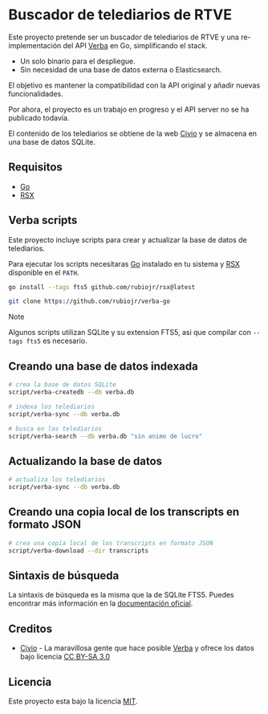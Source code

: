 # Buscador de telediarios de RTVE

Este proyecto pretende ser un buscador de telediarios de RTVE y una re-implementación del API [Verba](https://verba.civio.es) en Go, simplificando el stack.

- Un solo binario para el despliegue.
- Sin necesidad de una base de datos externa o Elasticsearch.

El objetivo es mantener la compatibilidad con la API original y añadir nuevas funcionalidades.

Por ahora, el proyecto es un trabajo en progreso y el API server no se ha publicado todavía.

El contenido de los telediarios se obtiene de la web [Civio](https://verba.civio.es) y se almacena en una base de datos SQLite.

## Requisitos

- [Go](https://go.dev)
- [RSX](https://github.com/rubiojr/rsx)

## Verba scripts

Este proyecto incluye scripts para crear y actualizar la base de datos de telediarios.

Para ejecutar los scripts necesitaras [Go](https://go.dev) instalado en tu sistema y [RSX](https://github.com/rubiojr/rsx) disponible en el `PATH`.

```bash
go install --tags fts5 github.com/rubiojr/rsx@latest

git clone https://github.com/rubiojr/verba-go
```

> [!NOTE]
> Algunos scripts utilizan SQLite y su extension FTS5, asi que compilar con `--tags fts5` es necesario.

## Creando una base de datos indexada

```bash
# crea la base de datos SQLite
script/verba-createdb --db verba.db

# indexa los telediarios
script/verba-sync --db verba.db

# busca en los telediarios
script/verba-search --db verba.db "sin animo de lucro"
```

## Actualizando la base de datos

```bash
# actualiza los telediarios
script/verba-sync --db verba.db
```

## Creando una copia local de los transcripts en formato JSON

```bash
# crea una copia local de los transcripts en formato JSON
script/verba-download --dir transcripts
```

## Sintaxis de búsqueda

La sintaxis de búsqueda es la misma que la de SQLite FTS5. Puedes encontrar más información en la [documentación oficial](https://www.sqlite.org/fts5.html#full_text_query_syntax).

## Creditos

- [Civio](https://www.civio.es) - La maravillosa gente que hace posible [Verba](https://verba.civio.es) y ofrece los datos bajo licencia [CC BY-SA 3.0](https://creativecommons.org/licenses/by-sa/3.0/deed.es)

## Licencia

Este proyecto esta bajo la licencia [MIT](LICENSE).
